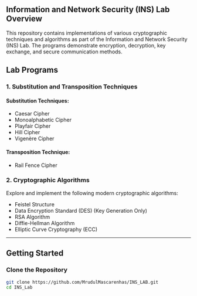 ## Information and Network Security (INS) Lab Overview  

This repository contains implementations of various cryptographic techniques and algorithms as part of the Information and Network Security (INS) Lab. The programs demonstrate encryption, decryption, key exchange, and secure communication methods.  


## Lab Programs  

### 1. Substitution and Transposition Techniques  

#### Substitution Techniques: 
- Caesar Cipher  
- Monoalphabetic Cipher  
- Playfair Cipher  
- Hill Cipher  
- Vigenère Cipher  

#### Transposition Technique:   
- Rail Fence Cipher  

### 2. Cryptographic Algorithms  

Explore and implement the following modern cryptographic algorithms:  
- Feistel Structure  
- Data Encryption Standard (DES) (Key Generation Only)  
- RSA Algorithm  
- Diffie-Hellman Algorithm  
- Elliptic Curve Cryptography (ECC)  

---

## Getting Started  

### Clone the Repository  

```bash
git clone https://github.com/MrudulMascarenhas/INS_LAB.git
cd INS_Lab
